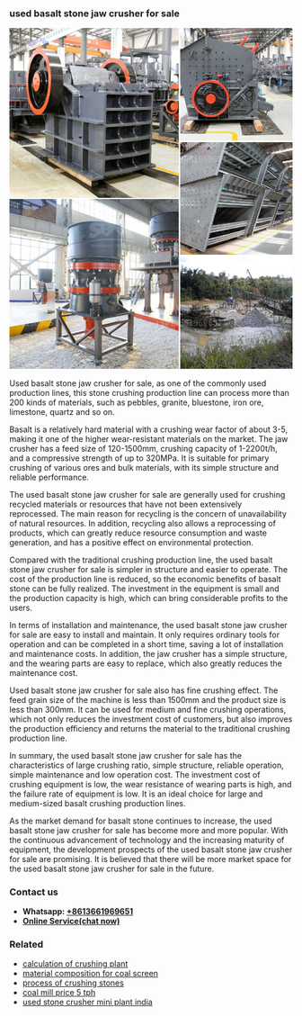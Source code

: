 <h3>used basalt stone jaw crusher for sale</h3><img src='1708498479.jpg' alt=''><p>Used basalt stone jaw crusher for sale, as one of the commonly used production lines, this stone crushing production line can process more than 200 kinds of materials, such as pebbles, granite, bluestone, iron ore, limestone, quartz and so on.</p><p>Basalt is a relatively hard material with a crushing wear factor of about 3-5, making it one of the higher wear-resistant materials on the market. The jaw crusher has a feed size of 120-1500mm, crushing capacity of 1-2200t/h, and a compressive strength of up to 320MPa. It is suitable for primary crushing of various ores and bulk materials, with its simple structure and reliable performance.</p><p>The used basalt stone jaw crusher for sale are generally used for crushing recycled materials or resources that have not been extensively reprocessed. The main reason for recycling is the concern of unavailability of natural resources. In addition, recycling also allows a reprocessing of products, which can greatly reduce resource consumption and waste generation, and has a positive effect on environmental protection.</p><p>Compared with the traditional crushing production line, the used basalt stone jaw crusher for sale is simpler in structure and easier to operate. The cost of the production line is reduced, so the economic benefits of basalt stone can be fully realized. The investment in the equipment is small and the production capacity is high, which can bring considerable profits to the users.</p><p>In terms of installation and maintenance, the used basalt stone jaw crusher for sale are easy to install and maintain. It only requires ordinary tools for operation and can be completed in a short time, saving a lot of installation and maintenance costs. In addition, the jaw crusher has a simple structure, and the wearing parts are easy to replace, which also greatly reduces the maintenance cost.</p><p>Used basalt stone jaw crusher for sale also has fine crushing effect. The feed grain size of the machine is less than 1500mm and the product size is less than 300mm. It can be used for medium and fine crushing operations, which not only reduces the investment cost of customers, but also improves the production efficiency and returns the material to the traditional crushing production line.</p><p>In summary, the used basalt stone jaw crusher for sale has the characteristics of large crushing ratio, simple structure, reliable operation, simple maintenance and low operation cost. The investment cost of crushing equipment is low, the wear resistance of wearing parts is high, and the failure rate of equipment is low. It is an ideal choice for large and medium-sized basalt crushing production lines.</p><p>As the market demand for basalt stone continues to increase, the used basalt stone jaw crusher for sale has become more and more popular. With the continuous advancement of technology and the increasing maturity of equipment, the development prospects of the used basalt stone jaw crusher for sale are promising. It is believed that there will be more market space for the used basalt stone jaw crusher for sale in the future.</p><h3>Contact us</h3><ul><li><strong>Whatsapp:&nbsp;<a href="https://wa.me/8613661969651">+8613661969651</a></strong></li><li><a href="https://swt.shibang-china.com/?git&amp;zhl&amp;used basalt stone jaw crusher for sale"><strong>Online Service(chat now)</strong></a></li></ul><h3>Related</h3><ul><li><a href='calculation of crushing plant.md'>calculation of crushing plant</a></li><li><a href='material composition for coal screen.md'>material composition for coal screen</a></li><li><a href='process of crushing stones.md'>process of crushing stones</a></li><li><a href='coal mill price 5 tph.md'>coal mill price 5 tph</a></li><li><a href='used stone crusher mini plant india.md'>used stone crusher mini plant india</a></li></ul>
